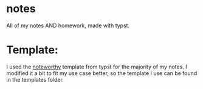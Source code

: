# notes
All of my notes AND homework, made with typst.

# Template:
I used the [noteworthy](https://typst.app/universe/package/noteworthy) template from typst for the majority of my notes. I modified it a bit to fit my use case better, so the template I use can be found in the templates folder.
